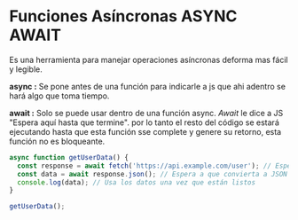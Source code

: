 # Funciones Asíncronas ASYNC AWAIT

Es una herramienta para manejar operaciones asíncronas deforma mas fácil y legible.

**async :** Se pone antes de una función para indicarle a js que ahi adentro se hará algo que toma tiempo.

**await :** Solo se puede usar dentro de una función async. _Await_ le dice a JS "Espera aquí hasta que termine". por lo tanto el resto del código se estará ejecutando hasta que esta función sse complete y genere su retorno, esta función no es bloqueante.

```Javascript
async function getUserData() {
  const response = await fetch('https://api.example.com/user'); // Espera a que fetch termine
  const data = await response.json(); // Espera a que convierta a JSON
  console.log(data); // Usa los datos una vez que están listos
}

getUserData();
```
